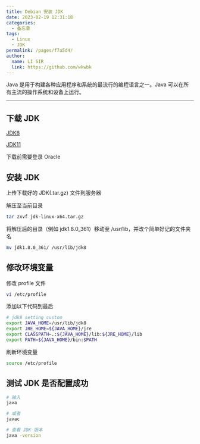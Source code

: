 ```yaml
---
title: Debian 安装 JDK
date: 2023-02-19 12:31:18
categories: 
  - 备忘录
tags: 
  - Linux
  - JDK
permalink: /pages/f7a5d4/
author: 
  name: LI SIR
  link: https://github.com/wkwbk
---
```

Java 是用于构建各种应用程序和系统的最流行的编程语言之一。Java 可以在所有主流的操作系统和设备上运行。

<!-- more -->

---

## 下载 JDK

[JDK8](https://www.oracle.com/java/technologies/downloads/#java8)

[JDK11](https://www.oracle.com/java/technologies/downloads/#java11)

下载前需要登录 Oracle

## 安装 JDK

上传下载好的 JDK(.tar.gz) 文件到服务器

解压至当前目录

```bash
tar zxvf jdk-linux-x64.tar.gz
```

将解压后的目录（例如 jdk1.8.0_361）移动至 /usr/lib，并改个简单好记的文件夹名

```bash
mv jdk1.8.0_361/ /usr/lib/jdk8
```

## 修改环境变量

修改 profile 文件

```bash
vi /etc/profile
```

添加以下代码到最后

```bash
# jdk8 setting custom
export JAVA_HOME=/usr/lib/jdk8
export JRE_HOME=${JAVA_HOME}/jre
export CLASSPATH=.:${JAVA_HOME}/lib:${JRE_HOME}/lib
export PATH=${JAVA_HOME}/bin:$PATH
```

刷新环境变量

```bash
source /etc/profile
```

## 测试 JDK 是否配置成功

```bash
# 输入
java

# 或者
javac

# 查看 JDK 版本
java -version
```
